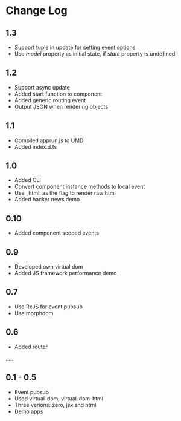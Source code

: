 # Change Log

## 1.3

* Support tuple in update for setting event options
* Use _model_ property as initial state, if _state_ property is undefined

## 1.2

* Support async update
* Added start function to component
* Added generic routing event
* Output JSON when rendering objects

## 1.1

* Compiled apprun.js to UMD
* Added index.d.ts

## 1.0

* Added CLI
* Convert component instance methods to local event
* Use _html: as the flag to render raw html
* Added hacker news demo

## 0.10

* Added component scoped events

## 0.9 

* Developed own virtual dom
* Added JS framework performance demo

## 0.7

* Use RxJS for event pubsub
* Use morphdom

## 0.6

* Added router
 
......

## 0.1 - 0.5

* Event pubsub
* Used virtual-dom, virtual-dom-html
* Three verions: zero, jsx and html
* Demo apps